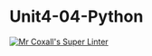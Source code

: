 # Unit4-04-Python
[![Mr Coxall's Super Linter](https://github.com/ICS3U-Programming-Xiaohan-T/Unit4-04-Python/workflows/Mr%20Coxall's%20Super%20Linter/badge.svg)](https://github.com/ICS3U-Programming-Xiaohan-T/Unit4-04-Python/actions/)
